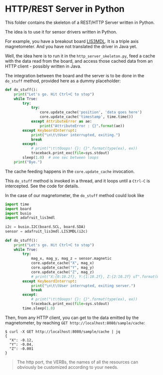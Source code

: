 # HTTP/REST Server in Python
This folder contains the skeleton of a REST/HTTP Server written in Python.

The idea is to use it for sensor drivers written in Python.

For example, you have a breakout board [LIS3MDL](https://learn.adafruit.com/lis3mdl-triple-axis-magnetometer?view=all).
It is a triple axis magnetometer. And you have not translated the driver in Java yet.

Well, the idea here is to run it in the `http_server_skeleton.py`, feed a cache with the
data read from the board, and access those cached data from an HTTP client - possibly written in Java.

The integration between the board and the server is to be done in the 
`do_stuff` method, provided here as a dummy placeholder:
```python
def do_stuff():
    print("Let's go. Hit Ctrl+C to stop")
    while True:
        try:
            try:
                core.update_cache('position', 'data goes here')
                core.update_cache('timestamp', time.time())
            except AttributeError as ae:
                print("AttributeError : {}".format(ae))
        except KeyboardInterrupt:
            print("\n\t\tUser interrupted, exiting.")
            break
        except:
            # print("\t\tOoops! {}: {}".format(type(ex), ex))
            traceback.print_exc(file=sys.stdout)
        sleep(1.0)  # one sec between loops
    print("Bye.")
```
The cache feeding happens in the `core.update_cache` invocation. 

This `do_stuff` method is invoked in a thread, and it loops until a `Ctrl-C` is intercepted.
See the code for details.

In the case of our magnetometer, the `do_stuff` method could look like
```python
import time
import board
import busio
import adafruit_lis3mdl
 
i2c = busio.I2C(board.SCL, board.SDA)
sensor = adafruit_lis3mdl.LIS3MDL(i2c)
 
def do_stuff():
    print("Let's go. Hit Ctrl+C to stop")
    while True:
        try:
            mag_x, mag_y, mag_z = sensor.magnetic
            core.update_cache("X", mag_x)         
            core.update_cache("Y", mag_y)         
            core.update_cache("Z", mag_z)         
            # print("X:{0:10.2f}, Y:{1:10.2f}, Z:{2:10.2f} uT".format(mag_x, mag_y, mag_z))
        except KeyboardInterrupt:
            print("\n\t\tUser interrupted, exiting server.")
            break
        except:
            # print("\t\tOoops! {}: {}".format(type(ex), ex))
            traceback.print_exc(file=sys.stdout)
        time.sleep(1.0)
```

Then, from any HTTP client, you can get to the data emitted by the magnetometer,
by reaching `GET http://localhost:8080/sample/cache`:
```
$ curl -X GET http://localhost:8080/sample/cache | jq
{
  "X": -0.12,
  "Y": -0.04,
  "Z": -0.001
}
```

> The http port, the VERBs, the names of all the resources can obviously be customized according to your needs.